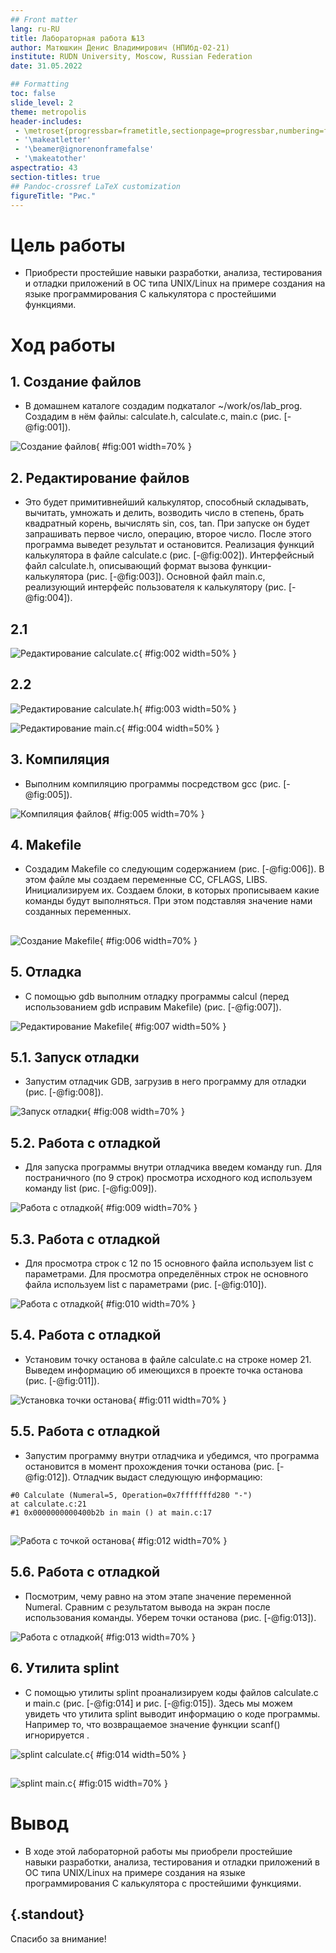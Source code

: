 ```yaml
---
## Front matter
lang: ru-RU
title: Лабораторная работа №13
author: Матюшкин Денис Владимирович (НПИбд-02-21)
institute: RUDN University, Moscow, Russian Federation
date: 31.05.2022

## Formatting
toc: false
slide_level: 2
theme: metropolis
header-includes: 
 - \metroset{progressbar=frametitle,sectionpage=progressbar,numbering=fraction}
 - '\makeatletter'
 - '\beamer@ignorenonframefalse'
 - '\makeatother'
aspectratio: 43
section-titles: true
## Pandoc-crossref LaTeX customization
figureTitle: "Рис."
---
```


# Цель работы

- Приобрести простейшие навыки разработки, анализа, тестирования и отладки приложений в ОС типа UNIX/Linux на примере создания на языке программирования С калькулятора с простейшими функциями.

# Ход работы

## 1. Создание файлов
- В домашнем каталоге создадим подкаталог ~/work/os/lab_prog. Создадим в нём файлы: calculate.h, calculate.c, main.c (рис. [-@fig:001]).

![Создание файлов](../report/image/1.png){ #fig:001 width=70% }

## 2. Редактирование файлов
- Это будет примитивнейший калькулятор, способный складывать, вычитать, умножать и делить, возводить число в степень, брать квадратный корень, вычислять sin, cos, tan. При запуске он будет запрашивать первое число, операцию, второе число. После этого программа выведет результат и остановится. Реализация функций калькулятора в файле calculate.с (рис. [-@fig:002]). Интерфейсный файл calculate.h, описывающий формат вызова функции-калькулятора (рис. [-@fig:003]). Основной файл main.c, реализующий интерфейс пользователя к калькулятору (рис. [-@fig:004]).

## 2.1
![Редактирование calculate.c](../report/image/2.png){ #fig:002 width=50% }

## 2.2
![Редактирование calculate.h](../report/image/3.png){ #fig:003 width=50% }

![Редактирование main.c](../report/image/4.png){ #fig:004 width=50% }

## 3. Компиляция
- Выполним компиляцию программы посредством gcc (рис. [-@fig:005]).

![Компиляция файлов](../report/image/5.png){ #fig:005 width=70% }

## 4. Makefile
- Создадим Makefile со следующим содержанием (рис. [-@fig:006]). В этом файле мы создаем переменные CC, CFLAGS, LIBS. Инициализируем их. Создаем блоки, в которых прописываем какие команды будут выполняться. При этом подставляя значение нами созданных переменных.

##

![Создание Makefile](../report/image/6.png){ #fig:006 width=70% }

## 5. Отладка
- С помощью gdb выполним отладку программы calcul (перед использованием gdb исправим Makefile) (рис. [-@fig:007]).

![Редактирование Makefile](../report/image/7.png){ #fig:007 width=50% }

## 5.1. Запуск отладки
- Запустим отладчик GDB, загрузив в него программу для отладки (рис. [-@fig:008]).

![Запуск отладки](../report/image/8.png){ #fig:008 width=70% }

## 5.2. Работа с отладкой
- Для запуска программы внутри отладчика введем команду run. Для постраничного (по 9 строк) просмотра исходного код используем команду list (рис. [-@fig:009]).

![Работа с отладкой](../report/image/9.png){ #fig:009 width=70% }

## 5.3. Работа с отладкой
- Для просмотра строк с 12 по 15 основного файла используем list с параметрами. Для просмотра определённых строк не основного файла используем list с параметрами (рис. [-@fig:010]).

![Работа с отладкой](../report/image/10.png){ #fig:010 width=70% }

## 5.4. Работа с отладкой
- Установим точку останова в файле calculate.c на строке номер 21. Выведем информацию об имеющихся в проекте точка останова (рис. [-@fig:011]).

![Установка точки останова](../report/image/11.png){ #fig:011 width=70% }

## 5.5. Работа с отладкой
- Запустим программу внутри отладчика и убедимся, что программа остановится в момент прохождения точки останова (рис. [-@fig:012]). Отладчик выдаст следующую информацию:

```
#0 Calculate (Numeral=5, Operation=0x7fffffffd280 "-")
at calculate.c:21
#1 0x0000000000400b2b in main () at main.c:17
```
##

![Работа с точкой останова](../report/image/12.png){ #fig:012 width=70% }

## 5.6. Работа с отладкой
- Посмотрим, чему равно на этом этапе значение переменной Numeral. Сравним с результатом вывода на экран после использования команды. Уберем точки останова (рис. [-@fig:013]).

![Работа с отладкой](../report/image/13.png){ #fig:013 width=70% }

## 6. Утилита splint
- С помощью утилиты splint проанализируем коды файлов calculate.c и main.c (рис. [-@fig:014] и рис. [-@fig:015]). Здесь мы можем увидеть что утилита splint выводит информацию о коде программы. Например то, что возвращаемое значение функции scanf() игнорируется .

![splint calculate.c](../report/image/14.png){ #fig:014 width=50% }

## 

![splint main.c](../report/image/15.png){ #fig:015 width=70% }

# Вывод

- В ходе этой лабораторной работы мы приобрели простейшие навыки разработки, анализа, тестирования и отладки приложений в ОС типа UNIX/Linux на примере создания на языке программирования С калькулятора с простейшими функциями.

## {.standout}

Спасибо за внимание!











